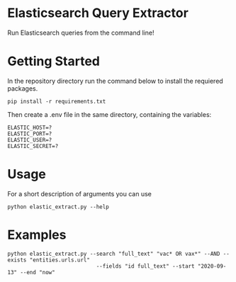 # Elasticsearch Query Extractor

Run Elasticsearch queries from the command line!

# Getting Started

In the repository directory run the command below to install the requiered packages.

```
pip install -r requirements.txt
```

Then create a .env file in the same directory, containing the variables:

```
ELASTIC_HOST=?
ELASTIC_PORT=?
ELASTIC_USER=?
ELASTIC_SECRET=?
```
  
# Usage

For a short description of arguments you can use

```
python elastic_extract.py --help
```

# Examples

```
python elastic_extract.py --search "full_text" "vac* OR vax*" --AND --exists "entities.urls.url" 
                            --fields "id full_text" --start "2020-09-13" --end "now"
```
